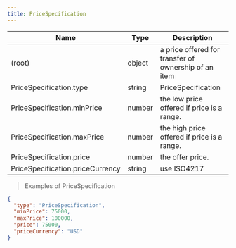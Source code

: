 ```yaml
---
title: PriceSpecification
---
```

| Name | Type | Description |
|---|---|---|
| (root) | object | a price offered for transfer of ownership of an item |
| PriceSpecification.type | string | PriceSpecification |
| PriceSpecification.minPrice | number | the low price offered if price is a range. |
| PriceSpecification.maxPrice | number | the high price offered if price is a range. |
| PriceSpecification.price | number | the offer price. |
| PriceSpecification.priceCurrency | string | use ISO4217 |

> Examples of PriceSpecification

```json
{
  "type": "PriceSpecification",
  "minPrice": 75000,
  "maxPrice": 100000,
  "price": 75000,
  "priceCurrency": "USD"
}
```


